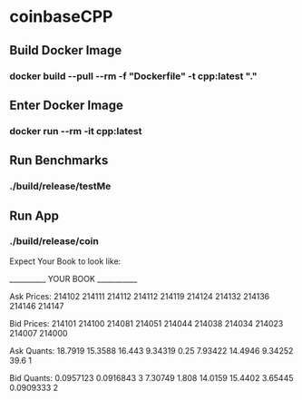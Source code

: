 # coinbaseCPP
## Build Docker Image
### docker build --pull --rm -f "Dockerfile" -t cpp:latest "."
## Enter Docker Image
### docker run --rm -it  cpp:latest
## Run Benchmarks
### ./build/release/testMe
## Run App
### ./build/release/coin
Expect Your Book to look like:

__________ YOUR BOOK ___________


Ask Prices: 214102  214111  214112  214112  214119  214124  214132  214136  214146  214147

Bid Prices: 214101  214100  214081  214051  214044  214038  214034  214023  214007  214000

Ask Quants: 18.7919  15.3588  16.443  9.34319  0.25  7.93422  14.4946  9.34252  39.6  1

Bid Quants: 0.0957123  0.0916843  3  7.30749  1.808  14.0159  15.4402  3.65445  0.0909333  2
